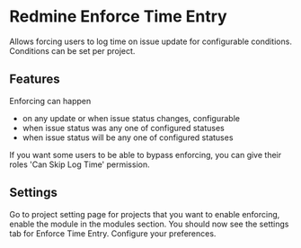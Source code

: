 # Redmine Enforce Time Entry

Allows forcing users to log time on issue update for configurable conditions. Conditions can be set per project.

## Features

Enforcing can happen

* on any update or when issue status changes, configurable
* when issue status was any one of configured statuses
* when issue status will be any one of configured statuses

If you want some users to be able to bypass enforcing, you can give their roles 'Can Skip Log Time' permission.

## Settings

Go to project setting page for projects that you want to enable enforcing, enable the module in the modules section. You should now see the settings tab for Enforce Time Entry. Configure your preferences.

